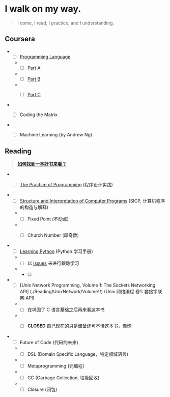 # I walk on my way.

> I come, I read, I practice, and I understanding.

## **Coursera**

- - [ ] [Programming Language](./Coursera/ProgrammingLanguages/)

  - - [ ] [Part A](https://www.coursera.org/learn/programming-languages)

  - - [ ] [Part B](https://www.coursera.org/learn/programming-languages-part-b)

  - - [ ] [Part C](https://www.coursera.org/learn/programming-languages-part-c)


- - [ ] Coding the Matrix


- - [ ] Machine Learning (by Andrew Ng)



## **Reading**

> **[如何找到一本好书来看？](./Motivation/how-to-find-a-book-to-read.md)**


- - [ ] [The Practice of Programming](./Reading/PracticeOfProgramming/) (程序设计实践)


- - [ ] [Structure and Interpretation of Computer Programs](./Reading/SICP/) (SICP, 计算机程序的构造与解释)

  - - [ ] Fixed Point (不动点)

  - - [ ] Church Number (邱奇数)


- - [ ] [Learning Python](./Reading/LearningPython/) (Python 学习手册)
 
  - - [ ] 以 [Issues](https://github.com/qiaoIn/on-the-way/issues?q=is%3Aissue+label%3Apython) 来进行跟踪学习
  
  - - [ ] 


- - [ ] [Unix Network Programming, Volume 1: The Sockets Networking API] (./Reading/UnixNetwork/Volume1/) (Unix 网络编程 卷1: 套接字联网 API)

  - - [ ] 在巩固了 C 语言基础之后再来看这本书

  - - [ ] **CLOSED** 自己现在的只是储备还可不懂这本书，惭愧
  

- - [ ] Future of Code (代码的未来)

  - - [ ] DSL (Domain Specific Language，特定领域语言)

  - - [ ] Metaprogramming (元编程)

  - - [ ] GC (Garbage Collection, 垃圾回收)

  - - [ ] Closure (闭包)
